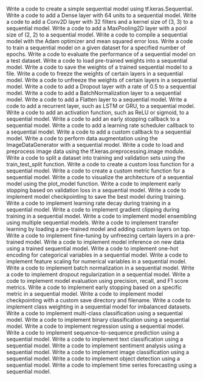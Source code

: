 Write a code to create a simple sequential model using tf.keras.Sequential.
Write a code to add a Dense layer with 64 units to a sequential model.
Write a code to add a Conv2D layer with 32 filters and a kernel size of (3, 3) to a sequential model.
Write a code to add a MaxPooling2D layer with a pool size of (2, 2) to a sequential model.
Write a code to compile a sequential model with the Adam optimizer and mean squared error loss.
Write a code to train a sequential model on a given dataset for a specified number of epochs.
Write a code to evaluate the performance of a sequential model on a test dataset.
Write a code to load pre-trained weights into a sequential model.
Write a code to save the weights of a trained sequential model to a file.
Write a code to freeze the weights of certain layers in a sequential model.
Write a code to unfreeze the weights of certain layers in a sequential model.
Write a code to add a Dropout layer with a rate of 0.5 to a sequential model.
Write a code to add a BatchNormalization layer to a sequential model.
Write a code to add a Flatten layer to a sequential model.
Write a code to add a recurrent layer, such as LSTM or GRU, to a sequential model.
Write a code to add an activation function, such as ReLU or sigmoid, to a sequential model.
Write a code to add an early stopping callback to a sequential model.
Write a code to add a learning rate scheduler callback to a sequential model.
Write a code to add a custom callback to a sequential model.
Write a code to perform data augmentation using the ImageDataGenerator with a sequential model.
Write a code to load and preprocess image data using the tf.keras.preprocessing.image module.
Write a code to split a dataset into training and validation sets using the train_test_split function.
Write a code to create a custom loss function for a sequential model.
Write a code to create a custom metric function for a sequential model.
Write a code to visualize the architecture of a sequential model using the plot_model function.
Write a code to implement early stopping based on validation loss in a sequential model.
Write a code to implement model checkpointing to save the best model during training.
Write a code to implement learning rate decay during training in a sequential model.
Write a code to implement gradient clipping during training in a sequential model.
Write a code to implement model ensembling using multiple sequential models.
Write a code to implement transfer learning by loading a pre-trained model and adding custom layers on top.
Write a code to implement fine-tuning by unfreezing certain layers in a pre-trained model.
Write a code to implement model inference on new data using a trained sequential model.
Write a code to implement one-hot encoding for categorical variables in a sequential model.
Write a code to implement feature scaling for numerical variables in a sequential model.
Write a code to implement batch normalization in a sequential model.
Write a code to implement dropout regularization in a sequential model.
Write a code to implement model evaluation using precision, recall, and F1 score metrics.
Write a code to implement early stopping based on a specific metric in a sequential model.
Write a code to implement model checkpointing with a custom save directory and filename.
Write a code to implement class weighting in a sequential model for imbalanced datasets.
Write a code to implement multi-class classification using a sequential model.
Write a code to implement binary classification using a sequential model.
Write a code to implement regression using a sequential model.
Write a code to implement sequence-to-sequence prediction using a sequential model.
Write a code to implement text classification using a sequential model.
Write a code to implement sentiment analysis using a sequential model.
Write a code to implement image classification using a sequential model.
Write a code to implement object detection using a sequential model.
Write a code to implement time series forecasting using a sequential model.